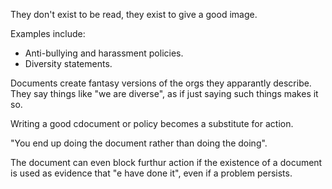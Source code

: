 They don't exist to be read, they exist to give a good image.

Examples include:
- Anti-bullying and harassment policies.
- Diversity statements.

Documents create fantasy versions of the orgs they apparantly describe. They say things like "we are diverse", as if just saying such things makes it so.

Writing a good cdocument or policy becomes a substitute for action. 

"You end up doing the document rather than doing the doing".

The document can even block furthur action if the existence of a document is used as evidence that "e have done it", even if a problem persists.


